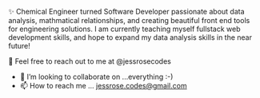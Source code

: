 ✨ Chemical Engineer turned Software Developer passionate about data analysis, mathmatical relationships, and creating beautiful front end tools for engineering solutions. I am currently teaching myself fullstack web development skills, and hope to expand my data analysis skills in the near future! 

👋 Feel free to reach out to me at @jessrosecodes


- 💞️ I’m looking to collaborate on ...everything :-)
- 📫 How to reach me ... jessrose.codes@gmail.com

<!---
jessrosecodes/jessrosecodes is a ✨ special ✨ repository because its `README.md` (this file) appears on your GitHub profile.
You can click the Preview link to take a look at your changes.
--->
